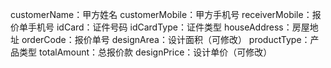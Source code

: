 customerName：甲方姓名
customerMobile：甲方手机号
receiverMobile：报价单手机号
idCard：证件号码
idCardType：证件类型
houseAddress：房屋地址
orderCode：报价单号
designArea：设计面积（可修改）
productType：产品类型
totalAmount：总报价款
designPrice：设计单价（可修改）
